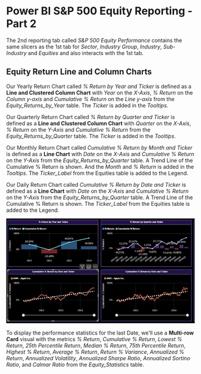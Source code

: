 # Power BI S&P 500 Equity Reporting - Part 2

The 2nd reporting tab called *S&P 500 Equity Performance* contains the same slicers as the 1st tab for *Sector*, *Industry Group*, *Industry*, *Sub-Industry* and *Equities* and also interacts with the 1st tab.

## Equity Return Line and Column Charts

Our Yearly Return Chart called *% Return by Year and Ticker* is defined as a **Line and Clustered Column Chart** with *Year* on the *X-Axis*, *% Return* on the *Column y-axis* and *Cumulative % Return* on the 
*Line y-axis* from the *Equity_Returns_by_Year* table. The *Ticker* is added in the *Tooltips*. 

Our Quarterly Return Chart called *% Return by Quarter and Ticker* is defined as a **Line and Clustered Column Chart** with *Quarter* on the *X-Axis*, *% Return* on the *Y-Axis* and *Cumulative % Return* from the *Equity_Returns_by_Quarter* table. The *Ticker* is added in the *Tooltips*.

Our Monthly Return Chart called *Cumulative % Return by Month and Ticker* is defined as a **Line Chart** with *Date* on the *X-Axis* and *Cumulative % Return* on the *Y-Axis* from the *Equity_Returns_by_Quarter* table. 
A Trend Line of the Cumulative % Return is shown. And the *Month* and *% Return* is added in the *Tooltips*. The *Ticker_Label* from the Equities table is added to the Legend.

Our Daily Return Chart called *Cumulative % Return by Date and Ticker* is defined as a **Line Chart** with *Date* on the *X-Axis* and *Cumulative % Return* on the *Y-Axis* from the *Equity_Returns_by_Quarter* table. 
A Trend Line of the Cumulative % Return is shown. The *Ticker_Label* from the Equities table is added to the Legend.

![Power_BI_Return_Line__Columns_Charts.jpg](https://github.com/danvuk567/SP500-Stock-Analysis/blob/main/images/Power_BI_Return_Line__Columns_Charts.jpg?raw=true)

To display the performance statistics for the last Date, we'll use a **Multi-row Card** visual with the metrics *% Return*, *Cumulative % Return*, *Lowest % Return*, *25th Percentile Return*, *Median % Return*, *75th Percentile Return*, *Highest % Return*, *Average % Return*, *Return % Variance*, *Annualized % Return*, *Annualized Volatility*, *Annualized Sharpe Ratio*, *Annualized Sortino Ratio*, and *Calmar Ratio* from the *Equity_Statistics* table.

